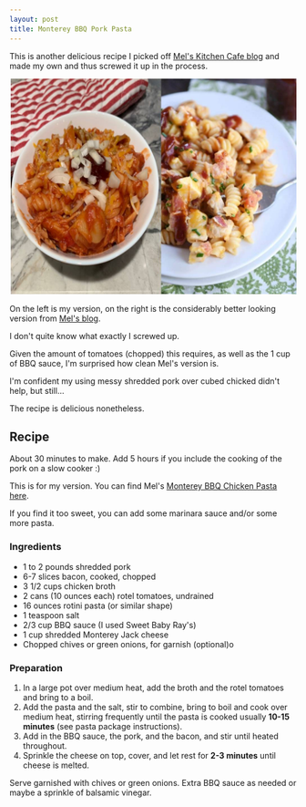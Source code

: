 ```yaml
---
layout: post
title: Monterey BBQ Pork Pasta
---
```


This is another delicious recipe
I picked off [Mel's Kitchen Cafe blog][mel]
and made my own and thus screwed it up in the process.

![Monterey BBQ Pasta - Mine vs Mel's](/assets/2018-monterey_bbq_pasta.jpg)

On the left is my version, on the right
is the considerably better looking version
from [Mel's blog][mel].

I don't quite know what exactly I screwed up.

Given the amount of tomatoes (chopped) this requires,
as well as the 1 cup of BBQ sauce,
I'm surprised how clean Mel's version is.

I'm confident my using messy shredded pork
over cubed chicked didn't help, but still...

The recipe is delicious nonetheless.

## Recipe

About 30 minutes to make. Add 5 hours
if you include the cooking of the pork
on a slow cooker :)

This is for my version. You can find Mel's
[Monterey BBQ Chicken Pasta here][mel].

If you find it too sweet, you can
add some marinara sauce and/or some more pasta.

### Ingredients

* 1 to 2 pounds shredded pork
* 6-7 slices bacon, cooked, chopped
* 3 1/2 cups chicken broth
* 2 cans (10 ounces each) rotel tomatoes, undrained
* 16 ounces rotini pasta (or similar shape)
* 1 teaspoon salt
* 2/3 cup BBQ sauce (I used Sweet Baby Ray's)
* 1 cup shredded Monterey Jack cheese
* Chopped chives or green onions, for garnish (optional)o

### Preparation

1. In a large pot over medium heat,
   add the broth and the rotel tomatoes
   and bring to a boil.
2. Add the pasta and the salt, stir to combine,
   bring to boil and cook over medium heat,
   stirring frequently until the pasta is cooked
   usually **10-15 minutes** (see pasta package instructions).
3. Add in the BBQ sauce, the pork, and the bacon,
   and stir until heated throughout.
4. Sprinkle the cheese on top, cover,
   and let rest for **2-3 minutes** until cheese is melted.

Serve garnished with chives or green onions. Extra BBQ
sauce as needed or maybe a sprinkle of balsamic vinegar.

[mel]: https://www.melskitchencafe.com/monterey-bbq-chicken-pasta/